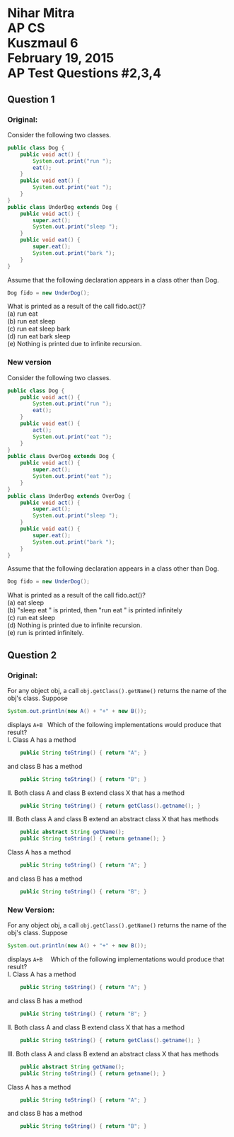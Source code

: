 Nihar Mitra  
AP CS  
Kuszmaul 6  
February 19, 2015  
AP Test Questions #2,3,4
======
## Question 1  
### Original:  
Consider the following two classes.  
```Java
public class Dog {
	public void act() {
		System.out.print("run ");
		eat();
	}
	public void eat() { 
		System.out.print("eat "); 
	}
}
public class UnderDog extends Dog {
	public void act() { 
		super.act();
		System.out.print("sleep ");
	}
	public void eat() { 
		super.eat(); 
		System.out.print("bark "); 
	} 
}
```
Assume that the following declaration appears in a class other than Dog.  
```Java
Dog fido = new UnderDog();
```  
What is printed as a result of the call fido.act()?  
(a) run eat  
(b) run eat sleep  
(c) run eat sleep bark  
(d) run eat bark sleep  
(e) Nothing is printed due to infinite recursion.  

### New version
Consider the following two classes.  
```Java
public class Dog {
	public void act() {
		System.out.print("run ");
		eat();
	}
	public void eat() {
		act();
		System.out.print("eat "); 
	}
}
public class OverDog extends Dog {
	public void act() {
		super.act();
		System.out.print("eat ");
	}
}
public class UnderDog extends OverDog {
	public void act() { 
		super.act();
		System.out.print("sleep ");
	}
	public void eat() { 
		super.eat(); 
		System.out.print("bark "); 
	} 
}
```
Assume that the following declaration appears in a class other than Dog.  
```Java
Dog fido = new UnderDog();
```  
What is printed as a result of the call fido.act()?  
(a) eat sleep  
(b) "sleep eat " is printed, then "run eat " is printed infinitely  
(c) run eat sleep  
(d) Nothing is printed due to infinite recursion.  
(e) run is printed infinitely.  

## Question 2  
### Original: 
For any object obj, a call ```obj.getClass().getName()``` returns the name of the obj's class.
Suppose
```Java
System.out.println(new A() + "+" + new B());
```
displays ```A+B ```
Which of the following implementations would produce that result?  
I. Class A has a method
```Java
	public String toString() { return "A"; }
```
   and class B has a method
```Java
	public String toString() { return "B"; }
```
II. Both class A and class B extend class X that has a method
```Java
	public String toString() { return getClass().getname(); }
```
III. Both class A and class B extend an abstract class X that has methods
```Java
	public abstract String getName();
	public String toString() { return getname(); }
```
   Class A has a method
```Java
	public String toString() { return "A"; }
```
   and class B has a method
```Java
	public String toString() { return "B"; }
```

### New Version:
For any object obj, a call ```obj.getClass().getName()``` returns the name of the obj's class.
Suppose
```Java
System.out.println(new A() + "+" + new B());
```
displays ```A+B  ```
Which of the following implementations would produce that result?  
I. Class A has a method
```Java
	public String toString() { return "A"; }
```
   and class B has a method
```Java
	public String toString() { return "B"; }
```
II. Both class A and class B extend class X that has a method
```Java
	public String toString() { return getClass().getname(); }
```
III. Both class A and class B extend an abstract class X that has methods
```Java
	public abstract String getName();
	public String toString() { return getname(); }
```
   Class A has a method
```Java
	public String toString() { return "A"; }
```
   and class B has a method
```Java
	public String toString() { return "B"; }
```

